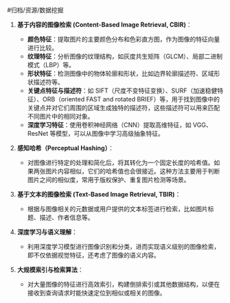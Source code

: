 #归档/资源/数据挖掘

1. **基于内容的图像检索 (Content-Based Image Retrieval, CBIR)**：
   - **颜色特征**：提取图片的主要颜色分布和色彩直方图，作为图像的特征向量进行比较。
   - **纹理特征**：分析图像的纹理结构，如灰度共生矩阵（GLCM）、局部二进制模式（LBP）等。
   - **形状特征**：检测图像中的物体轮廓和形状，比如边界轮廓描述符、区域形状描述符等。
   - **关键点特征与描述符**：如 SIFT（尺度不变特征变换）、SURF（加速稳健特征）、ORB（oriented FAST and rotated BRIEF）等，用于找到图像中的关键点并对它们周围的区域生成独特的描述符，这些描述符可以用来匹配不同图片中的相同对象。
   - **深度学习特征**：使用卷积神经网络（CNN）提取高维特征，如 VGG、ResNet 等模型，可以从图像中学习高级抽象特征。

2. **感知哈希（Perceptual Hashing）**：
   - 对图像进行特定的处理和简化后，将其转化为一个固定长度的哈希值。如果两张图片内容相似，它们的哈希值也会很接近。这种方法主要用于判断图片之间的相似度，常用于版权保护、重复图片检测等场景。

3. **基于文本的图像检索 (Text-Based Image Retrieval, TBIR)**：
   - 根据与图像相关的元数据或用户提供的文本标签进行检索，比如图片标题、描述、作者信息等。

4. **深度学习与语义理解**：
   - 利用深度学习模型进行图像识别和分类，进而实现语义级别的图像检索，即不仅依据视觉特征，还考虑了图像的语义内容。

5. **大规模索引与检索算法**：
   - 对大量图像的特征进行高效索引，构建倒排索引或其他数据结构，以便在接收到查询请求时能快速定位到相似或相关的图像。
